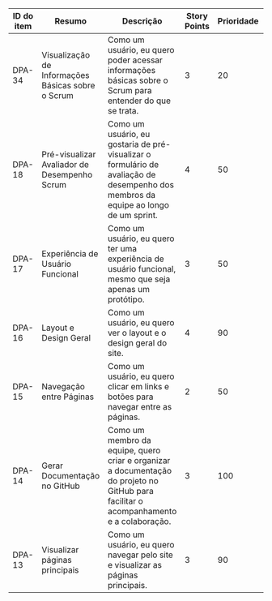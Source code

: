 | ID do item | Resumo                                         | Descrição                                                                                              | Story Points | Prioridade | Status        |
|------------|------------------------------------------------|-------------------------------------------------------------------------------------------------------|--------------|------------|---------------|
| DPA-34     | Visualização de Informações Básicas sobre o Scrum | Como um usuário, eu quero poder acessar informações básicas sobre o Scrum para entender do que se trata. | 3            | 20      | Em andamento  |
| DPA-18     | Pré-visualizar Avaliador de Desempenho Scrum    | Como um usuário, eu gostaria de pré-visualizar o formulário de avaliação de desempenho dos membros da equipe ao longo de um sprint. | 4            | 50      | Em andamento  |
| DPA-17     | Experiência de Usuário Funcional               | Como um usuário, eu quero ter uma experiência de usuário funcional, mesmo que seja apenas um protótipo. | 3            | 50      | Em andamento  |
| DPA-16     | Layout e Design Geral                          | Como um usuário, eu quero ver o layout e o design geral do site. | 4            | 90       | Concluído     |
| DPA-15     | Navegação entre Páginas                        | Como um usuário, eu quero clicar em links e botões para navegar entre as páginas. | 2            | 50      | Em andamento  |
| DPA-14     | Gerar Documentação no GitHub                   | Como um membro da equipe, quero criar e organizar a documentação do projeto no GitHub para facilitar o acompanhamento e a colaboração. | 3            | 100       | Em andamento  |
| DPA-13     | Visualizar páginas principais                   | Como um usuário, eu quero navegar pelo site e visualizar as páginas principais. | 3            | 90       | Em andamento  |
